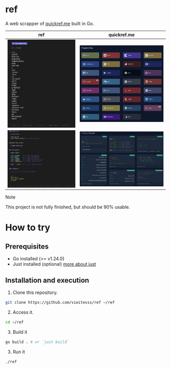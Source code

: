 # ref

A web scrapper of [quickref.me](https://quickref.me) built in Go.


| ref | quickref.me |
| --- | ----------- |
| ![references](./assets/references.png) | ![references qrm](./assets/references_qrm.png) |
| ![bash cheatsheet](./assets/bash.png) | ![bash qrm](./assets/bash_qrm.png) |


> [!NOTE]
> This project is not fully finished, but should be 90% usable.


# How to try

## Prerequisites

- Go installed (>= v1.24.0)
- Just installed (optional) [more about just](https://github.com/casey/just)

## Installation and execution

1. Clone this repository.

```sh
git clone https://github.com/vieitesss/ref ~/ref
```

2. Access it.

```sh
cd ~/ref
```

3. Build it

```sh
go build . # or `just build`
```

3. Run it

```sh
./ref
```
